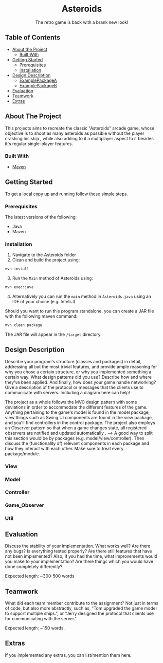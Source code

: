 <br />
<p align="center">
  <h1 align="center">Asteroids</h1>

  <p align="center">
    The retro game is back with a brank new look!
  </p>
</p>

## Table of Contents

* [About the Project](#about-the-project)
  * [Built With](#built-with)
* [Getting Started](#getting-started)
  * [Prerequisites](#prerequisites)
  * [Installation](#installation)
* [Design Description](#design-description)
  * [ExamplePackageA](#examplepackagea)
  * [ExamplePackageB](#examplepackageb)
* [Evaluation](#evaluation)
* [Teamwork](#teamwork)
* [Extras](#extras)

## About The Project

This projects aims to recreate the classic "Asteroids" arcade game, whose objective is to shoot as many asteroids as possible without the player crashing his ship , while also adding to it a multiplayer aspect to it besides it's regular single-player features.

### Built With

* [Maven](https://maven.apache.org/)

## Getting Started

To get a local copy up and running follow these simple steps.

### Prerequisites

The latest versions of the following:

* Java
* Maven 

### Installation

1. Navigate to the Asteroids folder
2. Clean and build the project using:
```sh
mvn install
```
3. Run the `Main` method of Asteroids using:
```sh
mvn exec:java
```
4. Alternatively you can run the `main` method in `Asteroids.java` using an IDE of your choice (e.g. IntelliJ)

Should you want to run this program standalone, you can create a JAR file with the following maven command:

```sh
mvn clean package
```
The JAR file will appear in the `/target` directory.

## Design Description

Describe your program's structure (classes and packages) in detail, addressing all but the most trivial features, and provide ample reasoning for why you chose a certain structure, or why you implemented something a certain way. What design patterns did you use? Describe how and where they've been applied. And finally, how does your game handle networking? Give a description of the protocol or messages that the clients use to communicate with servers. Including a diagram here can help! 
<!-- Write this section yourself -->
The project as a whole follows the MVC design pattern with some deviations in order to accommodate the different features of the game. Anything pertaining to the game's model is found in the model package, view things such as Swing UI components are found in the view package, and you'll find controllers in the control package. The project also employs an Observer pattern so that when a game changes state, all registered observers are notified and updated automatically . -->
A good way to split this section would be by packages (e.g. model/view/controller). Then discuss the (functionality of) relevant components in each package and how they interact with each other. Make sure to treat every package/module.

### View
<!--When starting the game, an AsteroidsFrame is created, and it contains an AsteroidsPanel . This panel is responsible for drawing all the objects in the game each time the screen refreshes. However, the panel itself doesn't contain the code that draws each object. Instead, you'll find that in the view.view_models package. When the panel wants to draw the spaceship, for example, it will construct a new view model for the game's spaceship and call that view model's drawObject() method.
-->
### Model
<!--The main model that contains all of the information about the state of game is the Game class found in the model.game package . This model consists of a Spaceship , some Bullet objects and some Asteroid objects that are defined through the GameObject abstract class that provides some basic attributes that all objects in the game should have, like position , velocity and determining whether or not a collision occured or objects have been destroyed or not . Meanwhile the model.online package contains all the information relating to the functionality of the multiplayer aspect of the game by utilizing UDP networking , as such every tick the host sends the game represented as an array of bytes to the Client who then sets it's game based on it . Then the Client send it's move to the server and the server updates the position of the Client's spaceship based on that . 
-->
### Controller
<!--The controller responds to the user input and performs interactions on the data model objects. The controller receives the input, optionally validates it and then passes the input to the model. With this in mind the GameUpdater class which is a runnable object which, when started in a thread, runs the main game loop and periodically updates the game's model as time goes on can be considered the "Game Engine" since it is solely responsible for all changes made to the game model as a result of user input which is interpreted through the PayerKeyListener class . Another important aspect of the controller is the controller.menu package that handles the main menu of the game which allows users to select a command that peforms one of several actions : starting a singleplayer game , joining a multiplayers game , hosting a multiplayer session , spectating a multiplayer game , viewing the highscores of various players , quiting a game or returning the user to the main menu . All of these command actions are have their functionality defined through individual Java classes stored in the controller.menu.menu_commands package which is handled by the MenuCommandHandler class in conjuction with MenuItem , MenuItemAction , MenuItemCommand which define what kind of prompts are found in the main menu which is accessed by mouse whose input is interpreted through the MenuMouseController class . 
-->
### Game_Observer 
<!--The observer pattern utilized for the game can be found in the game_observer package which contains the GameUpdateListener which ensures that all classes that implement this interface should be notified when a game is updated and then implement those updates , meanwhile the ObservableGame class indicates that an observable game is an object that game update listeners can register to, so that when the game updates, they will be able to react to it.
-->
### Util 
<!--In this package the following classes are called in by the program so that they do the following : ByteUtil converts every tick the host sends the game as an array of bytes which is then transmited to the Client who then sets it's game based on the received data , meanwhile Pair and PolarCoordinate enable to spaceship to move in the grid of the game map .
-->

## Evaluation

Discuss the stability of your implementation. What works well? Are there any bugs? Is everything tested properly? Are there still features that have not been implemented? Also, if you had the time, what improvements would you make to your implementation? Are there things which you would have done completely differently?
<!-- We have not been able to implement a persistent highscore database due to technical issues with utilizing an MySQL server which seemingly does not allow for remote connection of other users to the database despite any attempts of granting server privileges  -->
Expected length: ~300-500 words

## Teamwork

What did each team member contribute to the assignment? Not just in terms of code, but also more abstractly, such as, "Tom upgraded the game model to support multiple ships.", or "Jerry designed the protocol that clients use for communicating with the server."
<!-- Write this section yourself -->
<!-- It was agreed upon before the beginning working on the project that each member would work to implement different parts of the program depending on their skills and experience with Java , as such Lubor would work on upgrading the given code for the assingment in order to implement the required multiplayer aspect, meanwhile Tudor would attempt to create a persistent high score database. Tudor established a connection to an MySQL server in order to store the names of players and how many points they would obtain in a game . From there he implemented several methods that would allow the creation and maniputation of a data table where the varibles are stored . The methods Tudor implemented allowed for updating specific rows based upon a provided identifier , selecting all the elements int the tabler to print or selecting all the items ordered in a descending manner based upon the points column and allowing the creation of a table High Score if one does not already exist in the database . Lubor would work on the view in order to allow the presence of multiple players in a game session as well as implementing the neccessary models to allow the project to run either a singleplayer or multiplayer session . Afterwards Lubor implemented a menu system that would allow for selecting which type a game a person might to participate in , hosting a multiplayer session or either spectating a game without participating in it or seeing the highscore table .-->
Expected length: ~150 words.

## Extras

If you implemented any extras, you can list/mention them here.
<!-- Write this section yourself -->



<!-- Below you can find some sections that you would normally put in a README, but we decided to leave out (either because it is not very relevant, or because it is covered by one of the added sections) -->

<!-- ## Usage -->
<!-- Use this space to show useful examples of how a project can be used. Additional screenshots, code examples and demos work well in this space. You may also link to more resources. -->

<!-- ## Roadmap -->
<!-- Use this space to show your plans for future additions -->

<!-- ## Contributing -->
<!-- You can use this section to indicate how people can contribute to the project -->

<!-- ## License -->
<!-- You can add here whether the project is distributed under any license -->


<!-- ## Contact -->
<!-- If you want to provide some contact details, this is the place to do it -->

<!-- ## Acknowledgements  -->
